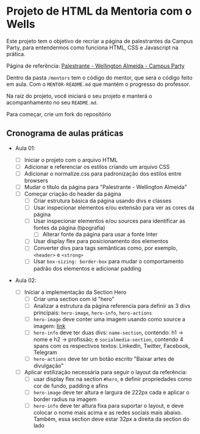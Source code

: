 # Projeto de HTML da Mentoria com o Wells

Este projeto tem o objetivo de recriar a página de palestrantes da Campus Party, para entendermos como funciona HTML, CSS e Javascript na prática.

Página de referência: [Palestrante - Wellington Almeida - Campus Party](https://app.4.events/palestrante-wellington-almeida-4937-c18443)

Dentro da pasta `/mentors` tem o código do mentor, que será o código feito em aula. Com o `MENTOR-README.md` que mantém o progresso do professor.

Na raiz do projeto, você iniciará o seu projeto e manterá o acompanhamento no seu `README.md`.

Para começar, crie um fork do repositório

## Cronograma de aulas práticas

- Aula 01:

  - [ ] Iniciar o projeto com o arquivo HTML
  - [ ] Adicionar e referenciar os estilos criando um arquivo CSS
  - [ ] Adicionar o normalize.css para padronização dos estilos entre browsers
  - [ ] Mudar o título da página para "Palestrante - Wellington Almeida"
  - [ ] Começar criação do header da página
    - [ ] Criar estrutura básica da página usando divs e classes
    - [ ] Usar inspecionar elementos e/ou extensão para ver as cores da página
    - [ ] Usar inspecionar elementos e/ou sources para identificar as fontes da página (tipografia)
      - [ ] Alterar fonte da página para usar a fonte Inter
    - [ ] Usar display flex para posicionamento dos elementos
    - [ ] Converter divs para tags semânticas como, por exemplo, `<header>` e `<strong>`
    - [ ] Usar `box-sizing: border-box` para mudar o comportamento padrão dos elementos e adicionar padding

- Aula 02:
  - [ ] Iniciar a implementação da Section Hero
    - [ ] Criar uma section com id "hero"
    - [ ] Analizar a estrutura da página referencia para definir as 3 divs principais: `hero-image`, `hero-info`, `hero-actions`
    - [ ] `hero-image` deve conter uma imagem usando como source a imagem: [link](https://vp2uploads.s3.amazonaws.com/18443/65/palestrantes/d0658d9008c7237409ef4e4fa8cbca654b3f5fbc.png)
    - [ ] `hero-info` deve ter duas divs: `name-section`, contendo: h1 -> nome e h2 -> profissão; e `socialmedia-section`, contendo 4 spans com os respectivos textos: LinkedIn, Twitter, Facebook, Telegram
    - [ ] `hero-actions` deve ter um botão escrito "Baixar artes de divulgação"
  - [ ] Aplicar estilização necessária para seguir o layout da referência:
    - [ ] usar display flex na section `#hero`, e definir propriedades como cor de fundo, padding e afins
    - [ ] `hero-image` deve ter altura e largura de 222px cada e aplicar o border radius na imagem
    - [ ] `hero-info` deve ter altura fixa para suportar o layout, e deve colocar o nome mais acima e as redes sociais mais abaixo. Também, essa section deve estar 32px a direita da section do lado
